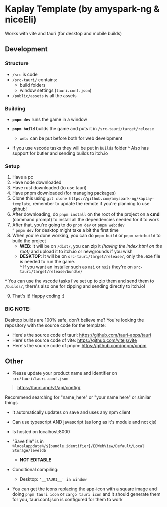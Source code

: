# Kaplay Template (by amyspark-ng & niceEli)
Works with vite and tauri (for desktop and mobile builds)

## Development
### Structure
- `/src` is code<br>
- `/src-tauri/` contains:
	- build folders<br>
	- window settings (`tauri.conf.json`)<br>
- `/public/assets` is all the assets<br>

### Building
- **`pnpm dev`** runs the game in a window
- **`pnpm build`** builds the game and puts it in `/src-tauri/target/release`
	- `web:` can be put before both for web development

- If you use vscode tasks they will be put in `builds` folder
^ Also has support for butler and sending builds to itch.io

### Setup
1. Have a pc
2. Have node downloaded
3. Have rust downloaded (to use tauri)
4. Have pnpm downloaded (for managing packages)
5. Clone this using `git clone https://github.com/amyspark-ng/kaplay-template`, remember to update the remote if you're planning to use github!
6. After downloading, do `pnpm install` on the root of the project on a **cmd** (command prompt) to install all the dependencies needed for it to work
7. After that, you're going to do `pnpm dev` or `pnpm web:dev`<br>
^ `pnpm dev` for desktop might take a bit the first time
8. When you're done working, you can do `pnpm build` or `pnpm web:build` to build the project
	* **WEB**: It will be on `/dist/`, you can zip it _(having the index.html on the root)_ and upload it to itch.io or newgrounds if you wish
	* **DESKTOP**: It will be on `src-tauri/target/release/`, only the .exe file is needed to run the game.<br>
	^ If you want an installer such as `msi` or `nsis` they're on `src-tauri/target/release/bundle/`

^ You can use the vscode tasks i've set up to zip them and send them to `/builds/`, there's also one for zipping and sending directly to itch.io!<br>

9. That's it! Happy coding ;)

### **BIG NOTE:** <br>
Desktop builds are 100% safe, don't believe me? You're looking the repository with the source code for the template:<br>
* Here's the source code of tauri: https://github.com/tauri-apps/tauri<br> 
* Here's the source code of vite: https://github.com/vitejs/vite<br>
* Here's the source code of pnpm: https://github.com/pnpm/pnpm<br>

## Other
- Please update your product name and identifier on `src/tauri/tauri.conf.json`<br>
> https://tauri.app/v1/api/config/

Recommend searching for "name_here" or "your name here" or similar things 

- It automatically updates on save and uses any npm client
- Can use typescript AND javascript (as long as it's module and not cjs)
- Is hosted on localhost:8000
- "Save file" is in `%localappdata%/${bundle.identifier}/EBWebView/Default/Local Storage/leveldb`
	- **NOT EDITABLE**
- Conditional compiling: 
	- Desktop: `'__TAURI__' in window`

- You can get the icons replacing the app-icon with a square image and doing `pnpm tauri icon` or `cargo tauri icon` and it should generate them for you, tauri.conf.json is configured for them to work